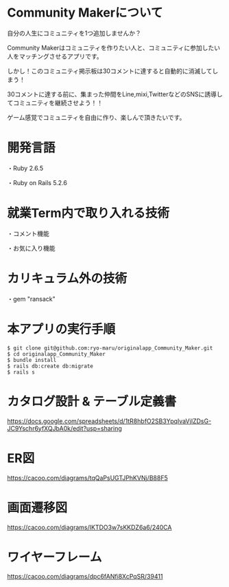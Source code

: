 # Community Makerについて

自分の人生にコミュニティを1つ追加しませんか？

Community Makerはコミュニティを作りたい人と、コミュニティに参加したい人をマッチングさせるアプリです。

しかし！このコミュニティ掲示板は30コメントに達すると自動的に消滅してしまう！

30コメントに達する前に、集まった仲間をLine,mixi,TwitterなどのSNSに誘導してコミュニティを継続させよう！！

ゲーム感覚でコミュニティを自由に作り、楽しんで頂きたいです。

# 開発言語

・Ruby 2.6.5

・Ruby on Rails 5.2.6

# 就業Term内で取り入れる技術

・コメント機能

・お気に入り機能

# カリキュラム外の技術
・gem "ransack"

# 本アプリの実行手順

    $ git clone git@github.com:ryo-maru/originalapp_Community_Maker.git
    $ cd originalapp_Community_Maker
    $ bundle install
    $ rails db:create db:migrate
    $ rails s

# カタログ設計 & テーブル定義書

https://docs.google.com/spreadsheets/d/1tR8hbfO2SB3YpqlvaVjIZDsG-JC9Yschr6yfXQJbA0k/edit?usp=sharing

# ER図

https://cacoo.com/diagrams/tqQaPsUGTJPhKVNj/B88F5

# 画面遷移図

https://cacoo.com/diagrams/IKTDO3w7sKKDZ6a6/240CA

# ワイヤーフレーム

https://cacoo.com/diagrams/dpc6fANfi8XcPqSR/39411
